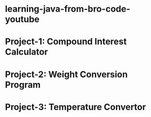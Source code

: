# learning-java-from-bro-code-youtube

# Project-1: Compound Interest Calculator
# Project-2: Weight Conversion Program
# Project-3: Temperature Convertor